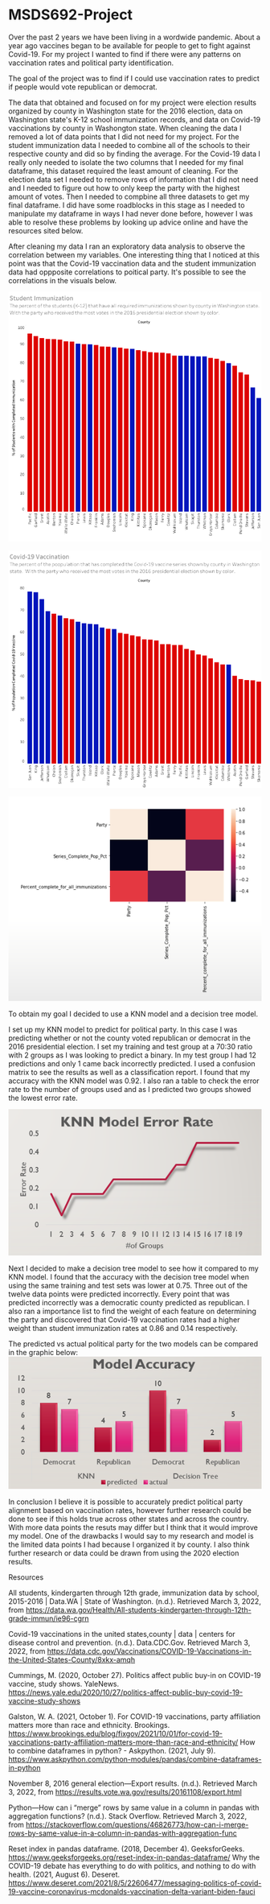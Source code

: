 # MSDS692-Project
Over the past 2 years we have been living in a wordwide pandemic.  About a year ago vaccines began to be available for people to get to fight against Covid-19. 
For my project I wanted to find if there were any patterns on vaccination rates and political party identification.  

The goal of the project was to find if I could use vaccination rates to predict if people would vote republican or democrat.

The data that obtained and focused on for my project were election results organized by county in Washington state for the 2016 election, data on Washington state's K-12 school immunization records, and data on Covid-19 vaccinations by county in Washongton state.  When cleaning the data I removed a lot of data points that I did not need for my project.  For the student immunization data I needed to combine all of the schools to their respective county and did so by finding the average.  For the Covid-19 data I really only needed to isolate the two columns that I needed for my final dataframe, this dataset required the least amount of cleaning.  For the election data set I needed to remove rows of information that I did not need and I needed to figure out how to only keep the party with the highest amount of votes.  Then I needed to compbine all three datasets to get my final dataframe. I did have some roadblocks in this stage as I needed to manipulate my dataframe in ways I had never done before, however I was able to resolve these problems by looking up advice online and have the resources sited below.  

After cleaning my data I ran an exploratory data analysis to observe the correlation between my variables.  One interesting thing that I noticed at this point was that the Covid-19 vaccination data and the student immunization data had oppposite correlations to poitical party.  It's possible to see the correlations in the visuals below.

![Student Immunization Data](https://github.com/amimaki/MSDS692-Project/blob/main/images/Student%20Visual.png)

![Covid-19 Data](https://github.com/amimaki/MSDS692-Project/blob/main/images/Covid-19%20Visual.png)

![correlations](https://github.com/amimaki/MSDS692-Project/blob/main/images/correlation.PNG)


To obtain my goal I decided to use a KNN model and a decision tree model.  

I set up my KNN model to predict for political party.  In this case I was predicting whether or not the county voted republican or democrat in the 2016 presidential election.  I set my training and test group at a 70:30 ratio with 2 groups as I was looking to predict a binary.  In my test group I had 12 predictions and only 1 came back incorrectly predicted.  I used a confusion matrix to see the results as well as a classification report.  I found that my accuracy with the KNN model was 0.92. 
I also ran a table to check the error rate to the number of groups used and as I predicted two groups showed the lowest error rate.  

![error rate](https://github.com/amimaki/MSDS692-Project/blob/main/images/Capture.PNG)

Next I decided to make a decision tree model to see how it compared to my KNN model.  I found that the accuracy with the decision tree model when using the same training and test sets was lower at 0.75.  Three out of the twelve data points were predicted incorrectly.  Every point that was predicted incorrectly was a democratic county predicted as republican.  I also ran a importance list to find the weight of each feature on determining the party and discovered that Covid-19 vaccination rates had a higher weight than student immunization rates at 0.86 and 0.14 respectively.  

The predicted vs actual political party for the two models can be compared in the graphic below:
![accuracy](https://github.com/amimaki/MSDS692-Project/blob/main/images/accuracy.PNG)

In conclusion I believe it is possible to accurately predict political party alignment based on vaccination rates, however further research could be done to see if this holds true across other states and across the country. With more data points the resuts may differ but I think that it would improve my model.  One of the drawbacks I would say to my research and model is the limited data points I had because I organized it by county.  I also think further research or data could be drawn from using the 2020 election results. 



Resources

All students, kindergarten through 12th grade, immunization data by school, 2015-2016 | Data.WA | State of Washington. (n.d.). Retrieved March 3, 2022, from https://data.wa.gov/Health/All-students-kindergarten-through-12th-grade-immun/ie96-cgrn

Covid-19 vaccinations in the united states,county | data | centers for disease control and prevention. (n.d.). Data.CDC.Gov. Retrieved March 3, 2022, from https://data.cdc.gov/Vaccinations/COVID-19-Vaccinations-in-the-United-States-County/8xkx-amqh

Cummings, M. (2020, October 27). Politics affect public buy-in on COVID-19 vaccine, study shows. YaleNews. https://news.yale.edu/2020/10/27/politics-affect-public-buy-covid-19-vaccine-study-shows

Galston, W. A. (2021, October 1). For COVID-19 vaccinations, party affiliation matters more than race and ethnicity. Brookings. https://www.brookings.edu/blog/fixgov/2021/10/01/for-covid-19-vaccinations-party-affiliation-matters-more-than-race-and-ethnicity/
How to combine dataframes in python? - Askpython. (2021, July 9). https://www.askpython.com/python-modules/pandas/combine-dataframes-in-python

November 8, 2016 general election—Export results. (n.d.). Retrieved March 3, 2022, from https://results.vote.wa.gov/results/20161108/export.html

Python—How can i “merge” rows by same value in a column in pandas with aggregation functions? (n.d.). Stack Overflow. Retrieved March 3, 2022, from https://stackoverflow.com/questions/46826773/how-can-i-merge-rows-by-same-value-in-a-column-in-pandas-with-aggregation-func

Reset index in pandas dataframe. (2018, December 4). GeeksforGeeks. https://www.geeksforgeeks.org/reset-index-in-pandas-dataframe/
Why the COVID-19 debate has everything to do with politics, and nothing to do with health. (2021, August 6). Deseret. https://www.deseret.com/2021/8/5/22606477/messaging-politics-of-covid-19-vaccine-coronavirus-mcdonalds-vaccination-delta-variant-biden-fauci

